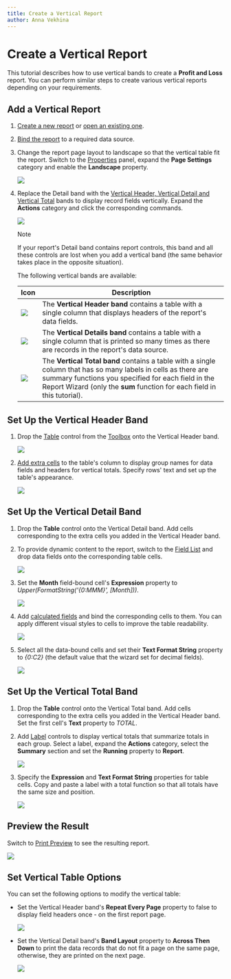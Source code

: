 ```yaml
---
title: Create a Vertical Report
author: Anna Vekhina
---
```

# Create a Vertical Report

This tutorial describes how to use vertical bands to create a **Profit and Loss** report. You can perform similar steps to create various vertical reports depending on your requirements.

## Add a Vertical Report

1. [Create a new report](../add-new-reports.md) or [open an existing one](../open-reports.md).

2. [Bind the report](../bind-to-data.md) to a required data source.

3. Change the report page layout to landscape so that the vertical table fit the report. Switch to the [Properties](../../report-designer-tools/ui-panels/properties-panel.md) panel, expand the **Page Settings** category and enable the **Landscape** property.

    ![](../../../images/eurd-web-vertical-reports-enable-landscape.png)

2. Replace the Detail band with the  [Vertical Header, Vertical Detail and Vertical Total](../introduction-to-banded-reports.md#vertical-bands) bands to display record fields vertically. Expand the **Actions** category and click the corresponding commands.

    ![](../../../images/eurd-web-vertical-reports-insert-vertical-band.png)

    > [!NOTE]
    > If your report's Detail band contains report controls, this band and all these controls are lost when you add a vertical band (the same behavior takes place in the opposite situation).

    The following vertical bands are available:

    | Icon | Description |
    |---|---|
    | ![](../../../images/eurd-web-vertical-reports-add-vertical-header.png) | The **Vertical Header band** contains a table with a single column that displays headers of the report's data fields. |
    | ![](../../../images/eurd-web-vertical-reports-add-vertical-detail.png) | The **Vertical Details band** contains a table with a single column that is printed so many times as there are records in the report's data source. |
    | ![](../../../images/eurd-web-vertical-reports-add-vertical-total.png) | The **Vertical Total band** contains a table with a single column that has so many labels in cells as there are summary functions you specified for each field in the Report Wizard (only the **sum** function for each field in this tutorial). |

## Set Up the Vertical Header Band

1. Drop the [Table](../use-report-elements/use-tables.md) control from the [Toolbox](../../report-designer-tools/toolbox.md) onto the Vertical Header band.

    ![](../../../images/eurd-web-vertical-reports-add-table.png)

2. [Add extra cells](../use-report-elements/use-tables/manipulate-table-elements.md) to the table's column to display group names for data fields and headers for vertical totals. Specify rows' text and set up the table's appearance.

    ![](../../../images/eurd-web-vertical-reports-add-static-content.png)

## Set Up the Vertical Detail Band

1. Drop the **Table** control onto the Vertical Detail band. Add cells corresponding to the extra cells you added in the Vertical Header band.

2. To provide dynamic content to the report, switch to the [Field List](../report-designer-tools/ui-panels/field-list.md) and drop data fields onto the corresponding table cells.

    ![](../../../images/eurd-web-vertical-reports-add-dynamic-content.png)

3. Set the **Month** field-bound cell's **Expression** property to _Upper(FormatString('{0:MMM}', [Month]))_.

    ![](../../../images/eurd-web-vertical-reports-format-month-cell.png)

4. Add [calculated fields](../shape-report-data/use-calculated-fields.md) and bind the corresponding cells to them. You can apply different visual styles to cells to improve the table readability.

    ![](../../../images/eurd-web-vertical-reports-calculated-fields.png)

5. Select all the data-bound cells and set their **Text Format String** property to _{0:C2}_ (the default value that the wizard set for decimal fields).

    ![](../../../images/eurd-web-vertical-reports-format-table-cells.png)

## Set Up the Vertical Total Band

1. Drop the **Table** control onto the Vertical Total band. Add cells corresponding to the extra cells you added in the Vertical Header band. Set the first cell's **Text** property to _TOTAL_.

2. Add [Label](../use-report-elements/use-basic-report-controls/label.md) controls to display vertical totals that summarize totals in each group.
 Select a label, expand the **Actions** category, select the **Summary** section and set the **Running** property to **Report**.

    ![](../../../images/eurd-web-vertical-reports-set-summary-running.png)

3. Specify the **Expression** and **Text Format String** properties for table cells. Copy and paste a label with a total function so that all totals have the same size and position.
  
    ![](../../../images/eurd-web-vertical-reports-summaries.png)

## Preview the Result

Switch to [Print Preview](../preview-print-and-export-reports.md) to see the resulting report.

![](../../../images/eurd-web-vertical-reports-result.png)

## Set Vertical Table Options

You can set the following options to modify the vertical table:

* Set the Vertical Header band's **Repeat Every Page** property to false to display field headers once - on the first report page.

    ![](../../../images/eurd-web-vertical-reports-repeat-every-page.png)

* Set the Vertical Detail band's **Band Layout** property to **Across Then Down** to print the data records that do not fit a page on the same page, otherwise, they are printed on the next page.

    ![](../../../images/eurd-web-vertical-reports-band-layout.png)